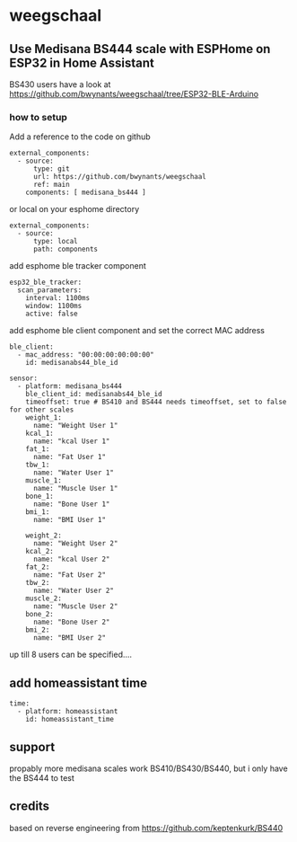 # weegschaal

## Use Medisana BS444 scale with ESPHome on ESP32 in Home Assistant

BS430 users have a look at https://github.com/bwynants/weegschaal/tree/ESP32-BLE-Arduino

### how to setup

Add a reference to the code on github

    external_components:
      - source:
          type: git
          url: https://github.com/bwynants/weegschaal
          ref: main
        components: [ medisana_bs444 ]

or local on your esphome directory

    external_components:
      - source: 
          type: local
          path: components

add esphome ble tracker component

    esp32_ble_tracker:
      scan_parameters:
        interval: 1100ms
        window: 1100ms
        active: false

add esphome ble client component and set the correct MAC address

    ble_client:
      - mac_address: "00:00:00:00:00:00"
        id: medisanabs44_ble_id

    sensor:
      - platform: medisana_bs444
        ble_client_id: medisanabs44_ble_id
        timeoffset: true # BS410 and BS444 needs timeoffset, set to false for other scales
        weight_1:
          name: "Weight User 1"
        kcal_1:
          name: "kcal User 1"
        fat_1:
          name: "Fat User 1"
        tbw_1:
          name: "Water User 1"
        muscle_1:
          name: "Muscle User 1"
        bone_1:
          name: "Bone User 1"
        bmi_1:
          name: "BMI User 1"

        weight_2:
          name: "Weight User 2"
        kcal_2:
          name: "kcal User 2"
        fat_2:
          name: "Fat User 2"
        tbw_2:
          name: "Water User 2"
        muscle_2:
          name: "Muscle User 2"
        bone_2:
          name: "Bone User 2"
        bmi_2:
          name: "BMI User 2"


up till 8 users can be specified....

## add homeassistant time

    time:
      - platform: homeassistant
        id: homeassistant_time

## support

propably more medisana scales work BS410/BS430/BS440, but i only have the BS444 to test

## credits
   
based on reverse engineering from https://github.com/keptenkurk/BS440
